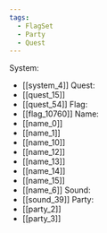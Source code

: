 ```yaml
---
tags:
  - FlagSet
  - Party
  - Quest
---
```

System:
- [[system_4]]
Quest:
- [[quest_15]]
- [[quest_54]]
Flag:
- [[flag_10760]]
Name:
- [[name_0]]
- [[name_1]]
- [[name_10]]
- [[name_12]]
- [[name_13]]
- [[name_14]]
- [[name_15]]
- [[name_6]]
Sound:
- [[sound_39]]
Party:
- [[party_2]]
- [[party_3]]
